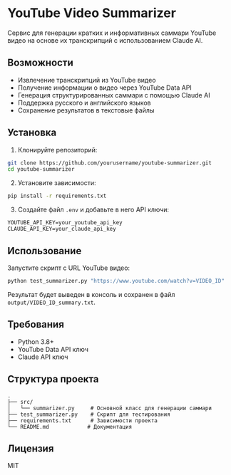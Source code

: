 # YouTube Video Summarizer

Сервис для генерации кратких и информативных саммари YouTube видео на основе их транскрипций с использованием Claude AI.

## Возможности

- Извлечение транскрипций из YouTube видео
- Получение информации о видео через YouTube Data API
- Генерация структурированных саммари с помощью Claude AI
- Поддержка русского и английского языков
- Сохранение результатов в текстовые файлы

## Установка

1. Клонируйте репозиторий:
```bash
git clone https://github.com/yourusername/youtube-summarizer.git
cd youtube-summarizer
```

2. Установите зависимости:
```bash
pip install -r requirements.txt
```

3. Создайте файл `.env` и добавьте в него API ключи:
```
YOUTUBE_API_KEY=your_youtube_api_key
CLAUDE_API_KEY=your_claude_api_key
```

## Использование

Запустите скрипт с URL YouTube видео:

```bash
python test_summarizer.py "https://www.youtube.com/watch?v=VIDEO_ID"
```

Результат будет выведен в консоль и сохранен в файл `output/VIDEO_ID_summary.txt`.

## Требования

- Python 3.8+
- YouTube Data API ключ
- Claude API ключ

## Структура проекта

```
.
├── src/
│   └── summarizer.py     # Основной класс для генерации саммари
├── test_summarizer.py    # Скрипт для тестирования
├── requirements.txt      # Зависимости проекта
└── README.md            # Документация
```

## Лицензия

MIT 